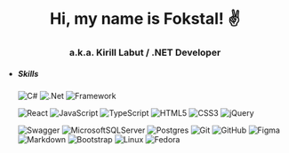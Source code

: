 <div align="center">
	<h1>Hi, my name is Fokstal! ✌</h1>
	<h3>a.k.a. Kirill Labut / .NET Developer</h2>
</div>

- ##### Skills
    ![C#](https://img.shields.io/badge/С%23-%23239120.svg?style=for-the-badge&logo=c-sharp&logoColor=white)
    ![.Net](https://img.shields.io/badge/.NET-5C2D91?style=for-the-badge&logo=.net&logoColor=white)
    ![Framework](https://img.shields.io/badge/EFCore%20/%20ASP.NET%20Core%20/%20WPF-grey?style=for-the-badge&)
    
    ![React](https://img.shields.io/badge/react-%2320232a.svg?style=for-the-badge&logo=react&logoColor=%2361DAFB)
    ![JavaScript](https://img.shields.io/badge/javascript-%23323330.svg?style=for-the-badge&logo=javascript&logoColor=%23F7DF1E)
    ![TypeScript](https://img.shields.io/badge/typescript-%23007ACC.svg?style=for-the-badge&logo=typescript&logoColor=white)
    ![HTML5](https://img.shields.io/badge/html5-%23E34F26.svg?style=for-the-badge&logo=html5&logoColor=white)
    ![CSS3](https://img.shields.io/badge/css3-%231572B6.svg?style=for-the-badge&logo=css3&logoColor=white)
    ![jQuery](https://img.shields.io/badge/jquery-%230769AD.svg?style=for-the-badge&logo=jquery&logoColor=white)

    ![Swagger](https://img.shields.io/badge/-Swagger-%23Clojure?style=for-the-badge&logo=swagger&logoColor=white)
    ![MicrosoftSQLServer](https://img.shields.io/badge/Microsoft%20SQL%20Server-CC2927?style=for-the-badge&logo=microsoft%20sql%20server&logoColor=white)
    ![Postgres](https://img.shields.io/badge/postgres-%23316192.svg?style=for-the-badge&logo=postgresql&logoColor=white)
    ![Git](https://img.shields.io/badge/git-%23F05033.svg?style=for-the-badge&logo=git&logoColor=white)
    ![GitHub](https://img.shields.io/badge/github-%23121011.svg?style=for-the-badge&logo=github&logoColor=white)
    ![Figma](https://img.shields.io/badge/figma-%23F24E1E.svg?style=for-the-badge&logo=figma&logoColor=white)
    ![Markdown](https://img.shields.io/badge/markdown-%23000000.svg?style=for-the-badge&logo=markdown&logoColor=white)
    ![Bootstrap](https://img.shields.io/badge/bootstrap-%238511FA.svg?style=for-the-badge&logo=bootstrap&logoColor=white)
    ![Linux](https://img.shields.io/badge/Linux-FCC624?style=for-the-badge&logo=linux&logoColor=black)
    ![Fedora](https://img.shields.io/badge/Fedora-51a2da?style=for-the-badge&logo=fedora&logoColor=white)
